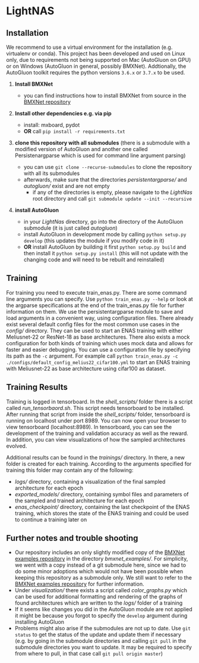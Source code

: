 
# LightNAS

## Installation

We recommend to use a virtual environment for the installation (e.g. virtualenv or conda). This project has been developed and used on Linux only, due to requirements not being supported on Mac (AutoGluon on GPU) or on Windows (AutoGluon in general, possibly BMXNet). Addtionally, the AutoGluon toolkit requires the python versions ``3.6.x`` or ``3.7.x`` to be used.

 1. **Install BMXNet**
	 - you can find instructions how to install BMXNet from source in the [BMXNet repository](https://github.com/hpi-xnor/BMXNet-v2)

2. **Install other dependencies e.g. via pip** 
	 - install:  mxboard, pydot
	 - **OR** call ```pip install -r requirements.txt```

3. **clone this repository with all submodules** (there is a submodule with a modified version of AutoGluon and another one called Persistenargparse which is used for command line argument parsing)
	- you can use ```git clone --recurse-submodules``` to clone the repository with all its submodules
	- afterwards, make sure that the directories *persistentargparse/* and *autogluon/* exist and are not empty
	    - if any of the directories is empty, please navigate to the *LightNas* root directory and call ```git submodule update --init --recursive```

4. **install AutoGluon**
	 - in your *LightNas* directory, go into the directory of the AutoGluon submodule (it is just called *autogluon*)
	 - install AutoGluon in development mode by calling ```python setup.py develop``` (this updates the module if you modify code in it)
	 - **OR** install AutoGluon by building it first ```python setup.py build``` and then install it ```python setup.py install``` (this will not update with the changing code and will need to be rebuilt and reinstalled)


## Training
For training you need to execute train_enas.py. There are some command line arguments you can specify. Use ```python train_enas.py --help``` or look at the argparse specifications at the end of the train_enas.py file for further information on them. We use the persistentargparse module to save and load arguments in a convenient way, using configuration files. There already exist several default config files for the most common use cases in the *config/* directory. They can be used to start an ENAS training with either Meliusnet-22 or ResNet-18 as base architectures. There also exists a mock configuration for both kinds of training which uses mock data and allows for faster and easier debugging. You can use a configuration file by specifying its path as the ```-c``` argument.  For example call ```python train_enas.py -c ./configs/default_config_melius22_cifar100.yml``` to start an ENAS training with Meliusnet-22 as base architecture using cifar100 as dataset.


## Training Results
Training is logged in tensorboard. In the *shell_scripts/* folder there is a script called *run_tensorbaord.sh*. This script needs tensorboard to be installed. After running that script from inside the *shell_scripts/* folder, tensorboard is running on localhost under port 8989. You can now open your browser to view tensorboard (localhost:8989). In tensorboard, you can see the development of the training and validation accuracy as well as the reward. In addition, you can view visualizations of how the sampled architectures evolved.

Additional results can be found in the *trainings/* directory. In there, a new folder is created for each training. According to the arguments specified for training this folder may contain any of the following:

 - *logs/* directory, containing a visualization of the final sampled architecture for each epoch
 - *exported_models/* directory, containing symbol files and parameters of the sampled and trained architecture for each epoch
 - *enas_checkpoint/* directory, containing the last checkpoint of the ENAS training, which stores the state of the ENAS training and could be used to continue a training later on


## Further notes and trouble shooting
 - Our repository includes an only slightly modified copy of the [BMXNet examples repository](https://github.com/hpi-xnor/BMXNet-v2-examples)  in the directory *bmxnet_examples/*. For simplicity, we went with a copy instead of a git submodule here, since we had to do some minor adoptions which would not have been possible when keeping this repository as a submodule only. We still want to refer to the [BMXNet examples repository](https://github.com/hpi-xnor/BMXNet-v2-examples) for further information.
 - Under *visualization/* there exists a script called *color_graphs.py* which can be used for additional formatting and rendering of the graphs of found architectures which are written to the *logs/* folder of a training
 - If it seems like changes you did in the AutoGluon module are not applied it might be because you forgot to specify the ```develop``` argument during installing AutoGluon
 - Problems might also arise if the submodules are not up to date. Use ```git status``` to get the status of the update and update them if necessary (e.g. by going in the submodule directories and calling ```git pull``` in the submodule directories you want to update. It may be required to specify from where to pull, in that case call ```git pull origin master```)

